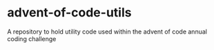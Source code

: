 # advent-of-code-utils
A repository to hold utility code used within the advent of code annual coding challenge
